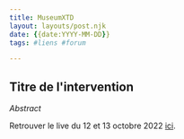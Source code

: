 ```yaml
---
title: MuseumXTD  
layout: layouts/post.njk  
date: {{date:YYYY-MM-DD}}
tags: #liens #forum 

---
```

## Titre de l'intervention

*Abstract*

  
Retrouver le live du 12 et 13 octobre 2022 [ici](https://www.youtube.com/channel/UCTZJM5WsXDkH8QgMdACUNyw).  